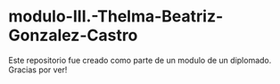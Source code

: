 # modulo-III.-Thelma-Beatriz-Gonzalez-Castro
Este repositorio fue creado como parte de un modulo de un diplomado. Gracias por ver!

